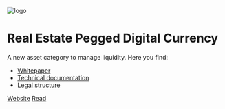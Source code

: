 <!-- _coverpage.md -->

<!-- logo -->
![logo](/media/logo/redc_logo_r.png)

#  Real Estate Pegged Digital Currency

<!-- background color -->

<!-- ![color](#f0f0f0) -->


A new asset category to manage liquidity. Here you find:
- [Whitepaper](/whitepaper/intro.md)
- [Technical documentation](/minting/minting.md)
- [Legal structure](/asset/legal/overview.md)

[Website](https://redcurry.co)
[Read](#about)